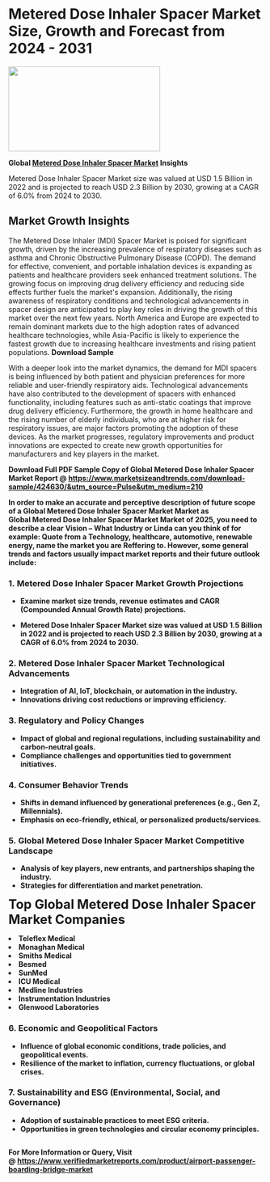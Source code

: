 <H1>Metered Dose Inhaler Spacer Market Size, Growth and Forecast from 2024 - 2031</H1><img class="aligncenter size-medium wp-image-584254" src="https://thirdeyenews.in/wp-content/uploads/2024/09/Global-Market-Research-300x168.jpeg" alt="" width="300" height="168" /><p><strong>Global&nbsp;<a href="https://www.marketsizeandtrends.com/download-sample/424630/&amp;utm_source=Pulse&amp;utm_medium=210">Metered Dose Inhaler Spacer Market</a> Insights</strong></p><p>Metered Dose Inhaler Spacer Market size was valued at USD 1.5 Billion in 2022 and is projected to reach USD 2.3 Billion by 2030, growing at a CAGR of 6.0% from 2024 to 2030.</p><p><h2>Market Growth Insights</h2> <p>The Metered Dose Inhaler (MDI) Spacer Market is poised for significant growth, driven by the increasing prevalence of respiratory diseases such as asthma and Chronic Obstructive Pulmonary Disease (COPD). The demand for effective, convenient, and portable inhalation devices is expanding as patients and healthcare providers seek enhanced treatment solutions. The growing focus on improving drug delivery efficiency and reducing side effects further fuels the market's expansion. Additionally, the rising awareness of respiratory conditions and technological advancements in spacer design are anticipated to play key roles in driving the growth of this market over the next few years. North America and Europe are expected to remain dominant markets due to the high adoption rates of advanced healthcare technologies, while Asia-Pacific is likely to experience the fastest growth due to increasing healthcare investments and rising patient populations. <strong>Download Sample</strong></p> <p>With a deeper look into the market dynamics, the demand for MDI spacers is being influenced by both patient and physician preferences for more reliable and user-friendly respiratory aids. Technological advancements have also contributed to the development of spacers with enhanced functionality, including features such as anti-static coatings that improve drug delivery efficiency. Furthermore, the growth in home healthcare and the rising number of elderly individuals, who are at higher risk for respiratory issues, are major factors promoting the adoption of these devices. As the market progresses, regulatory improvements and product innovations are expected to create new growth opportunities for manufacturers and key players in the market. <strong></p><p><span class=""><strong>Download Full PDF Sample Copy of Global Metered Dose Inhaler Spacer Market Report</strong> @ <a href="https://www.marketsizeandtrends.com/download-sample/424630/&amp;utm_source=Pulse&amp;utm_medium=210" target="_blank">https://www.marketsizeandtrends.com/download-sample/424630/&amp;utm_source=Pulse&amp;utm_medium=210</a></span></p><p>In order to make an accurate and perceptive description of future scope of a Global&nbsp;Metered Dose Inhaler Spacer Market Market as Global&nbsp;Metered Dose Inhaler Spacer Market Market of 2025, you need to describe a clear Vision &ndash; What Industry or Linda can you think of for example: Quote from a Technology, healthcare, automotive, renewable energy, name the market you are Reffering to. However, some general trends and factors usually impact market reports and their future outlook include:</p><h3>1.&nbsp;<strong>Metered Dose Inhaler Spacer Market Growth Projections</strong></h3><ul><li>Examine market size trends, revenue estimates and CAGR (Compounded Annual Growth Rate) projections.</li><li><p>Metered Dose Inhaler Spacer Market size was valued at USD 1.5 Billion in 2022 and is projected to reach USD 2.3 Billion by 2030, growing at a CAGR of 6.0% from 2024 to 2030.</p></li></ul><h3>2.&nbsp;<strong>Metered Dose Inhaler Spacer Market Technological Advancements</strong></h3><ul><li>Integration of AI, IoT, blockchain, or automation in the industry.</li><li>Innovations driving cost reductions or improving efficiency.</li></ul><h3>3.&nbsp;<strong>Regulatory and Policy Changes</strong></h3><ul><li>Impact of global and regional regulations, including sustainability and carbon-neutral goals.</li><li>Compliance challenges and opportunities tied to government initiatives.</li></ul><h3>4.&nbsp;<strong>Consumer Behavior Trends</strong></h3><ul><li>Shifts in demand influenced by generational preferences (e.g., Gen Z, Millennials).</li><li>Emphasis on eco-friendly, ethical, or personalized products/services.</li></ul><h3>5.&nbsp;<strong>Global Metered Dose Inhaler Spacer Market Competitive Landscape</strong></h3><ul><li>Analysis of key players, new entrants, and partnerships shaping the industry.</li><li>Strategies for differentiation and market penetration.</li></ul><p data-pm-slice="1 1 []"><span style="color: inherit; font-family: inherit; font-size: 25px;">Top Global Metered Dose Inhaler Spacer Market Companies</span></p><div class="" data-test-id=""><p><li>Teleflex Medical</li><li> Monaghan Medical</li><li> Smiths Medical</li><li> Besmed</li><li> SunMed</li><li> ICU Medical</li><li> Medline Industries</li><li> Instrumentation Industries</li><li> Glenwood Laboratories</li></p></div><h3>6.&nbsp;<strong>Economic and Geopolitical Factors</strong></h3><ul><li>Influence of global economic conditions, trade policies, and geopolitical events.</li><li>Resilience of the market to inflation, currency fluctuations, or global crises.</li></ul><h3>7.&nbsp;<strong>Sustainability and ESG (Environmental, Social, and Governance)</strong></h3><ul><li>Adoption of sustainable practices to meet ESG criteria.</li><li>Opportunities in green technologies and circular economy principles.</li></ul><h2><strong style="font-size: 14px;">For More Information or Query, Visit @&nbsp;</strong><a style="background-color: #ffffff; font-size: 14px;" href="https://www.marketsizeandtrends.com/report/metered-dose-inhaler-spacer-market/" target="_blank">https://www.verifiedmarketreports.com/product/airport-passenger-boarding-bridge-market</a></h2>

